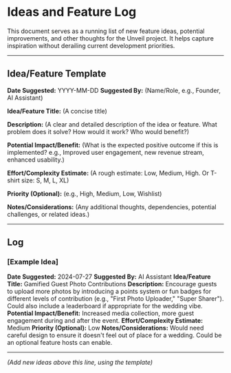 # Ideas and Feature Log

This document serves as a running list of new feature ideas, potential improvements, and other thoughts for the Unveil project. It helps capture inspiration without derailing current development priorities.

---

## Idea/Feature Template

**Date Suggested:** YYYY-MM-DD
**Suggested By:** (Name/Role, e.g., Founder, AI Assistant)

**Idea/Feature Title:** (A concise title)

**Description:**
(A clear and detailed description of the idea or feature. What problem does it solve? How would it work? Who would benefit?)

**Potential Impact/Benefit:**
(What is the expected positive outcome if this is implemented? e.g., Improved user engagement, new revenue stream, enhanced usability.)

**Effort/Complexity Estimate:**
(A rough estimate: Low, Medium, High. Or T-shirt size: S, M, L, XL)

**Priority (Optional):**
(e.g., High, Medium, Low, Wishlist)

**Notes/Considerations:**
(Any additional thoughts, dependencies, potential challenges, or related ideas.)

---

## Log

### [Example Idea]

**Date Suggested:** 2024-07-27
**Suggested By:** AI Assistant
**Idea/Feature Title:** Gamified Guest Photo Contributions
**Description:** Encourage guests to upload more photos by introducing a points system or fun badges for different levels of contribution (e.g., "First Photo Uploader," "Super Sharer"). Could also include a leaderboard if appropriate for the wedding vibe.
**Potential Impact/Benefit:** Increased media collection, more guest engagement during and after the event.
**Effort/Complexity Estimate:** Medium
**Priority (Optional):** Low
**Notes/Considerations:** Would need careful design to ensure it doesn't feel out of place for a wedding. Could be an optional feature hosts can enable.

---

_(Add new ideas above this line, using the template)_
